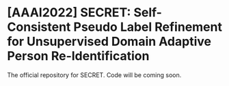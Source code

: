 # [AAAI2022] SECRET: Self-Consistent Pseudo Label Refinement for Unsupervised Domain Adaptive Person Re-Identification
The official repository for SECRET. Code will be coming soon.

